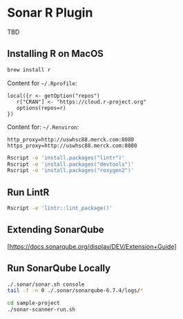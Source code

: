Sonar R Plugin
==============

TBD

Installing R on MacOS
---------------------

```bash
brew install r
```

Content for `~/.Rprofile`:
```
local({r <- getOption("repos")
   r["CRAN"] <- "https://cloud.r-project.org"
   options(repos=r)
})
```

Content for: `~/.Renviron`:
```
http_proxy=http://uswhsc88.merck.com:8080
https_proxy=http://uswhsc88.merck.com:8080
```

```bash
Rscript -e 'install.packages("lintr")'
Rscript -e 'install.packages("devtools")'
Rscript -e 'install.packages("roxygen2")'
```

Run LintR
---------
```bash
Rscript -e 'lintr::lint_package()'
```

Extending SonarQube
-------------------
[https://docs.sonarqube.org/display/DEV/Extension+Guide]

Run SonarQube Locally
---------------------

```bash
./.sonar/sonar.sh console
tail -f -n 0 ./.sonar/sonarqube-6.7.4/logs/*
```

```bash
cd sample-project
./sonar-scanner-run.sh
```
